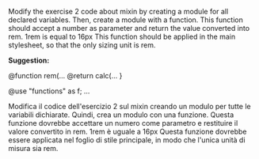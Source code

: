 
Modify the exercise 2 code about mixin by creating a module for all declared variables.
Then, create a module with a function. This function should accept a number as parameter and return the value converted into rem. 1rem is equal to 16px
This function should be applied in the main stylesheet, so that the only sizing unit is rem.

**Suggestion:**

@function rem(...
@return calc(...
}

@use "functions" as f;
...

Modifica il codice dell'esercizio 2 sul mixin creando un modulo per tutte le variabili dichiarate. Quindi, crea un modulo con una funzione. Questa funzione dovrebbe accettare un numero come parametro e restituire il valore convertito in rem. 1rem è uguale a 16px Questa funzione dovrebbe essere applicata nel foglio di stile principale, in modo che l'unica unità di misura sia rem.